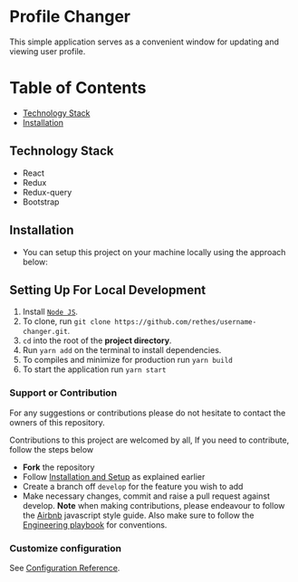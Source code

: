 # Profile Changer
This simple application serves as a convenient window for updating and viewing user profile.

# Table of Contents

- [Technology Stack](#technology-stack)
- [Installation](#installation)

## Technology Stack

- React
- Redux
- Redux-query
- Bootstrap

## Installation

- You can setup this project on your machine locally using the approach below:

## Setting Up For Local Development

1. Install [`Node JS`](https://nodejs.org/en/).
2. To clone, run `git clone https://github.com/rethes/username-changer.git`.
3. `cd` into the root of the **project directory**.
4. Run `yarn add` on the terminal to install dependencies. 
5. To compiles and minimize for production run `yarn build`
6. To start the application run `yarn start`

### Support or Contribution

For any suggestions or contributions please do not hesitate to contact the owners of this repository.

Contributions to this project are welcomed by all, If you need to contribute, follow the steps below

- **Fork** the repository
- Follow [Installation and Setup](#installation) as explained earlier
- Create a branch off `develop` for the feature you wish to add
- Make necessary changes, commit and raise a pull request against develop.
  **Note** when making contributions, please endeavour to follow the [Airbnb](https://github.com/airbnb/javascript) javascript style guide. Also make sure to follow the [Engineering playbook](https://github.com/andela/engineering-playbook/tree/master/5.%20Developing/Conventions) for conventions.

### Customize configuration

See [Configuration Reference](https://cli.vuejs.org/config/).
